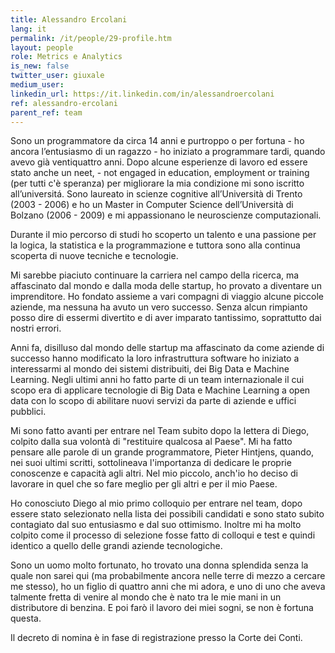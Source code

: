 ```yaml
---
title: Alessandro Ercolani
lang: it
permalink: /it/people/29-profile.htm
layout: people
role: Metrics e Analytics
is_new: false
twitter_user: giuxale
medium_user:
linkedin_url: https://it.linkedin.com/in/alessandroercolani
ref: alessandro-ercolani
parent_ref: team
---
```

Sono un programmatore da circa 14 anni e purtroppo o per fortuna - ho ancora l’entusiasmo di un ragazzo - ho iniziato a programmare tardi, quando avevo già ventiquattro anni. Dopo alcune esperienze di lavoro ed essere stato anche un neet, - not engaged in education, employment or training (per tutti c'è speranza) per migliorare la mia condizione mi sono iscritto all’universitá. Sono laureato in scienze cognitive all’Università di Trento (2003 - 2006) e ho un Master in Computer Science dell’Università di Bolzano (2006 - 2009) e mi appassionano le neuroscienze computazionali.

Durante il mio percorso di studi ho scoperto un talento e una passione per la logica, la statistica e la programmazione e tuttora sono alla continua scoperta di nuove tecniche e tecnologie.

Mi sarebbe piaciuto continuare la  carriera nel campo della ricerca, ma affascinato dal mondo e dalla moda delle startup, ho provato a diventare un imprenditore. Ho fondato assieme a vari compagni di viaggio alcune piccole aziende,  ma nessuna ha avuto un vero successo. Senza alcun rimpianto posso dire di essermi divertito e di aver imparato tantissimo, soprattutto dai nostri errori.  

Anni fa, disilluso dal mondo delle startup ma affascinato da come aziende di successo hanno modificato la loro infrastruttura software ho iniziato a interessarmi al mondo dei sistemi distribuiti, dei Big Data e Machine Learning. Negli ultimi anni ho fatto parte di un team internazionale il cui scopo era di applicare tecnologie di Big Data e Machine Learning a open data con lo scopo di abilitare nuovi servizi da parte di aziende e uffici pubblici.

Mi sono fatto avanti per entrare nel Team subito dopo la lettera di Diego, colpito dalla sua volontà di "restituire qualcosa al Paese". Mi ha fatto pensare alle parole di un grande programmatore, Pieter Hintjens, quando, nei suoi ultimi scritti, sottolineava l'importanza di dedicare le proprie conoscenze e capacità agli altri. Nel mio piccolo, anch'io ho deciso di lavorare in quel che so fare meglio per gli altri e per il mio Paese.

Ho conosciuto Diego al mio primo colloquio per entrare nel team, dopo essere stato selezionato nella lista dei possibili candidati e sono stato subito contagiato dal suo entusiasmo e dal suo ottimismo. Inoltre mi ha molto colpito come il processo di selezione fosse fatto di colloqui e test e quindi identico a quello delle grandi aziende tecnologiche.

Sono un uomo molto fortunato, ho trovato una donna splendida senza la quale non sarei qui (ma probabilmente ancora nelle terre di mezzo a cercare me stesso), ho un figlio di quattro anni che mi adora, e uno di uno che aveva talmente fretta di venire al mondo che è nato tra le mie mani in un distributore di benzina. E poi farò il lavoro dei miei sogni, se non è fortuna questa.

Il decreto di nomina è in fase di registrazione presso la Corte dei Conti.
